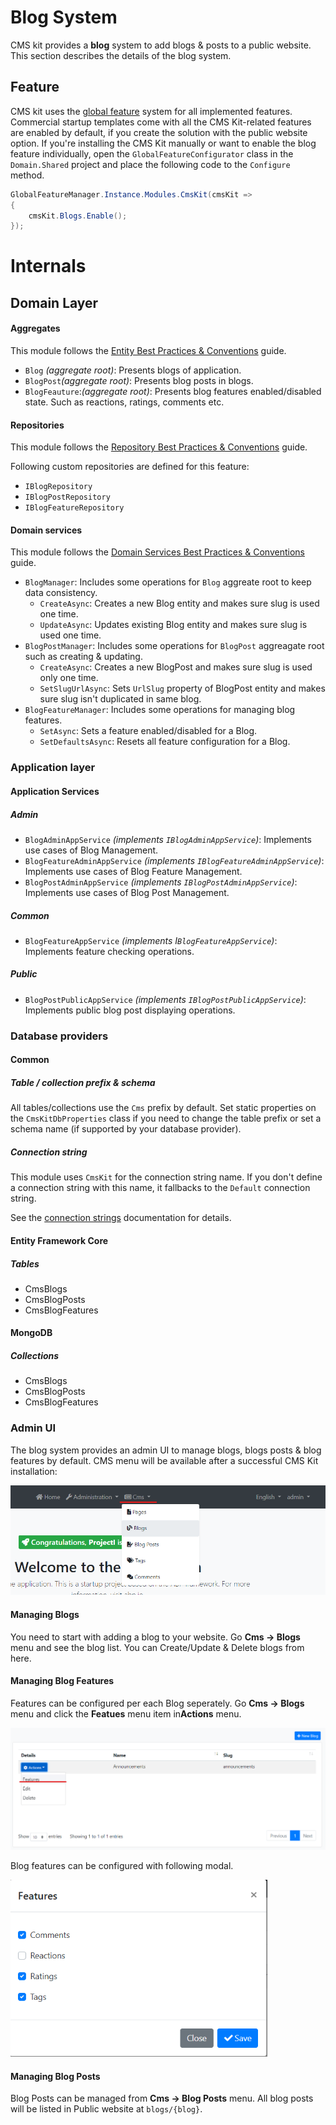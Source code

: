 # Blog System

CMS kit provides a **blog** system to add blogs & posts to a public website. This section describes the details of the blog system.

## Feature

CMS kit uses the [global feature](https://docs.abp.io/en/abp/latest/Global-Features) system for all implemented features. Commercial startup templates come with all the CMS Kit-related features are enabled by default, if you create the solution with the public website option. If you're installing the CMS Kit manually or want to enable the blog feature individually, open the `GlobalFeatureConfigurator` class in the `Domain.Shared` project and place the following code to the `Configure `method.

```csharp
GlobalFeatureManager.Instance.Modules.CmsKit(cmsKit =>
{
	cmsKit.Blogs.Enable();
});
```

# Internals

## Domain Layer

#### Aggregates

This module follows the [Entity Best Practices & Conventions](https://docs.abp.io/en/abp/latest/Best-Practices/Entities) guide.

- `Blog` _(aggregate root)_: Presents blogs of application.
- `BlogPost`_(aggregate root)_: Presents blog posts in blogs.
- `BlogFeauture`:_(aggregate root)_: Presents blog features enabled/disabled state. Such as reactions, ratings, comments etc.

#### Repositories

This module follows the [Repository Best Practices & Conventions](https://docs.abp.io/en/abp/latest/Best-Practices/Repositories) guide.

Following custom repositories are defined for this feature:

- `IBlogRepository`
- `IBlogPostRepository`
- `IBlogFeatureRepository`

#### Domain services

This module follows the [Domain Services Best Practices & Conventions](https://docs.abp.io/en/abp/latest/Best-Practices/Domain-Services) guide.

- `BlogManager`: Includes some operations for `Blog` aggreate root to keep data consistency.
  - `CreateAsync`: Creates a new Blog entity and makes sure slug is used one time.
  - `UpdateAsync`: Updates existing Blog entity and makes sure slug is used one time.
- `BlogPostManager`: Includes some operations for `BlogPost` aggreagate root such as creating & updating.
  - `CreateAsync`: Creates a new BlogPost and makes sure slug is used only one time.
  - `SetSlugUrlAsync`: Sets `UrlSlug` property of BlogPost entity and makes sure slug isn't duplicated in same blog.
- `BlogFeatureManager`: Includes some operations for managing blog features.
  - `SetAsync`: Sets a feature enabled/disabled for a Blog.
  - `SetDefaultsAsync`: Resets all feature configuration for a Blog.

### Application layer

#### Application Services

##### Admin

- `BlogAdminAppService` _(implements `IBlogAdminAppService`)_: Implements use cases of Blog Management.
- `BlogFeatureAdminAppService` _(implements `IBlogFeatureAdminAppService`)_: Implements use cases of Blog Feature Management.
- `BlogPostAdminAppService` _(implements `IBlogPostAdminAppService`)_: Implements use cases of Blog Post Management.

##### Common

- `BlogFeatureAppService` _(implements I`BlogFeatureAppService`)_: Implements feature checking operations.

##### Public

- `BlogPostPublicAppService` _(implements `IBlogPostPublicAppService`)_: Implements public blog post displaying operations.

### Database providers

#### Common

##### Table / collection prefix & schema

All tables/collections use the `Cms` prefix by default. Set static properties on the `CmsKitDbProperties` class if you need to change the table prefix or set a schema name (if supported by your database provider).

##### Connection string

This module uses `CmsKit` for the connection string name. If you don't define a connection string with this name, it fallbacks to the `Default` connection string.

See the [connection strings](https://docs.abp.io/en/abp/latest/Connection-Strings) documentation for details.

#### Entity Framework Core

##### Tables

- CmsBlogs
- CmsBlogPosts
- CmsBlogFeatures

#### MongoDB

##### Collections

- CmsBlogs
- CmsBlogPosts
- CmsBlogFeatures

### Admin UI

The blog system provides an admin UI to manage blogs, blogs posts & blog features by default. CMS menu will be available after a successful CMS Kit installation:

![CmsKit Blogs](resources/CmsKit-BlogsMenuView.png)



#### Managing Blogs

You need to start with adding a blog to your website. Go **Cms -> Blogs** menu and see the blog list. You can Create/Update & Delete blogs from here.

#### Managing Blog Features

Features can be configured per each Blog seperately. Go **Cms -> Blogs** menu and click the **Featues** menu item in**Actions** menu.

<img src="resources/CmsKit-BlogsFeatureMenuView.png" alt="CMS Kit Blog Features in Action Menu" style="zoom:75%;" />

Blog features can be configured with following modal.

<img src="resources/CmsKit-BlogsFeaturesManagement.png" alt="Cms Kit Features Management Modal" style="zoom:75%;" />

#### Managing Blog Posts

Blog Posts can be managed from **Cms -> Blog Posts** menu. All blog posts will be listed in Public website at `blogs/{blog}`.
